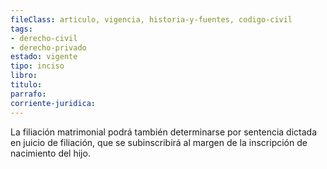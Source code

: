 ```yaml
---
fileClass: articulo, vigencia, historia-y-fuentes, codigo-civil
tags:
- derecho-civil
- derecho-privado
estado: vigente
tipo: inciso
libro:
titulo:
parrafo:
corriente-juridica:
---
```

La filiación matrimonial podrá también determinarse por sentencia dictada en juicio de filiación, que se subinscribirá al margen de la inscripción de nacimiento del hijo.